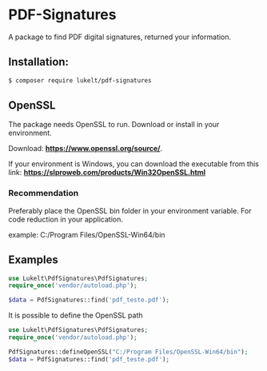 # PDF-Signatures
A package to find PDF digital signatures, returned your information.

## Installation:

```bash
$ composer require lukelt/pdf-signatures
```

## OpenSSL
The package needs OpenSSL to run. Download or install in your environment.

Download: **https://www.openssl.org/source/**.

If your environment is Windows, you can download the executable from this link: **https://slproweb.com/products/Win32OpenSSL.html**

### Recommendation

Preferably place the OpenSSL bin folder in your environment variable. For code reduction in your application.

example: C:/Program Files/OpenSSL-Win64/bin

## Examples

```php
use Lukelt\PdfSignatures\PdfSignatures;
require_once('vendor/autoload.php');

$data = PdfSignatures::find('pdf_teste.pdf');
```

It is possible to define the OpenSSL path

```php
use Lukelt\PdfSignatures\PdfSignatures;
require_once('vendor/autoload.php');

PdfSignatures::defineOpenSSL("C:/Program Files/OpenSSL-Win64/bin");
$data = PdfSignatures::find('pdf_teste.pdf');
```
